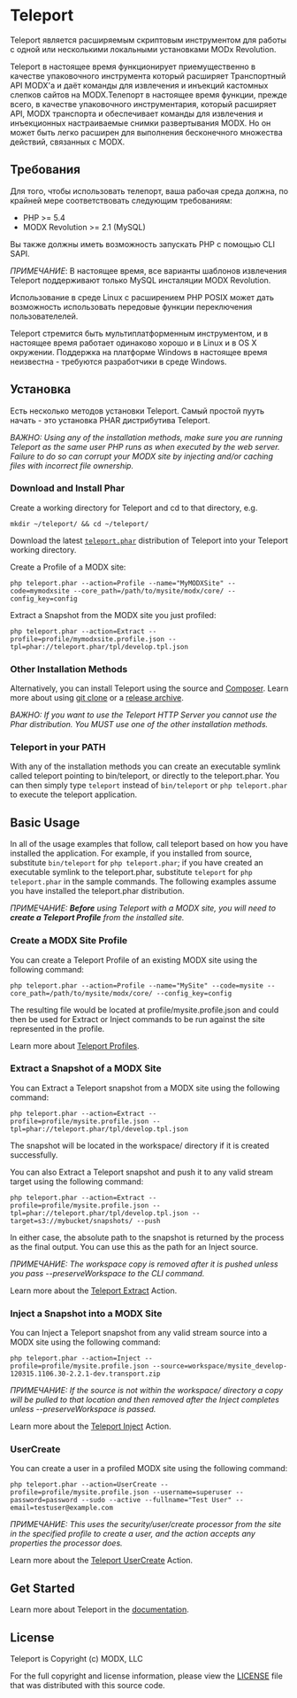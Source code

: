 # Teleport

Teleport является расширяемым скриптовым инструментом для работы с одной или несколькими локальными установками MODx Revolution.

Teleport в настоящее время функционирует приемущественно в качестве упаковочного инструмента который расширяет Транспортный API MODX'а и даёт команды для извлечения и инъекций кастомных слепков сайтов на MODX.Телепорт в настоящее время функции, прежде всего, в качестве упаковочного инструментария, который расширяет API, MODX транспорта и обеспечивает команды для извлечения и инъекционных настраиваемые снимки развертывания MODX. Но он может быть легко расширен для выполнения бесконечного множества действий, связанных с MODX.


## Требования

Для того, чтобы использовать телепорт, ваша рабочая среда должна, по крайней мере соответствовать следующим требованиям:

* PHP >= 5.4
* MODX Revolution >= 2.1 (MySQL)

Вы также должны иметь возможность запускать PHP с помощью CLI SAPI.

_ПРИМЕЧАНИЕ_: В настоящее время, все варианты шаблонов извлечения Teleport поддерживают только MySQL инсталяции MODX Revolution.

Использование в среде Linux с расширением PHP POSIX может дать возможность использовать передовые функции переключения пользователелей.

Teleport стремится быть мультиплатформенным инструментом, и в настоящее время работает одинаково хорошо и в Linux и в OS X окружении. Поддержка на платформе Windows в настоящее время неизвестна - требуются разработчики в среде Windows.


## Установка

Есть несколько методов установки Teleport. Самый простой пууть начать - это установка PHAR дистрибутива Teleport.

_ВАЖНО: Using any of the installation methods, make sure you are running Teleport as the same user PHP runs as when executed by the web server. Failure to do so can corrupt your MODX site by injecting and/or caching files with incorrect file ownership._

### Download and Install Phar

Create a working directory for Teleport and cd to that directory, e.g.

    mkdir ~/teleport/ && cd ~/teleport/

Download the latest [`teleport.phar`](http://modx.s3.amazonaws.com/releases/teleport/teleport.phar "teleport.phar") distribution of Teleport into your Teleport working directory.

Create a Profile of a MODX site:

    php teleport.phar --action=Profile --name="MyMODXSite" --code=mymodxsite --core_path=/path/to/mysite/modx/core/ --config_key=config

Extract a Snapshot from the MODX site you just profiled:

    php teleport.phar --action=Extract --profile=profile/mymodxsite.profile.json --tpl=phar://teleport.phar/tpl/develop.tpl.json


### Other Installation Methods

Alternatively, you can install Teleport using the source and [Composer](http://getcomposer.org/). Learn more about using [git clone](doc/install/git-clone.md) or a [release archive](doc/install/releases.md).

_ВАЖНО: If you want to use the Teleport HTTP Server you cannot use the Phar distribution. You MUST use one of the other installation methods._

### Teleport in your PATH

With any of the installation methods you can create an executable symlink called teleport pointing to bin/teleport, or directly to the teleport.phar. You can then simply type `teleport` instead of `bin/teleport` or `php teleport.phar` to execute the teleport application.


## Basic Usage

In all of the usage examples that follow, call teleport based on how you have installed the application. For example, if you installed from source, substitute `bin/teleport` for `php teleport.phar`; if you have created an executable symlink to the teleport.phar, substitute `teleport` for `php teleport.phar` in the sample commands. The following examples assume you have installed the teleport.phar distribution.

_ПРИМЕЧАНИЕ: **Before** using Teleport with a MODX site, you will need to **create a Teleport Profile** from the installed site._

### Create a MODX Site Profile

You can create a Teleport Profile of an existing MODX site using the following command:

    php teleport.phar --action=Profile --name="MySite" --code=mysite --core_path=/path/to/mysite/modx/core/ --config_key=config

The resulting file would be located at profile/mysite.profile.json and could then be used for Extract or Inject commands to be run against the site represented in the profile.

Learn more about [Teleport Profiles](doc/use/profile.md).

### Extract a Snapshot of a MODX Site

You can Extract a Teleport snapshot from a MODX site using the following command:

    php teleport.phar --action=Extract --profile=profile/mysite.profile.json --tpl=phar://teleport.phar/tpl/develop.tpl.json

The snapshot will be located in the workspace/ directory if it is created successfully.

You can also Extract a Teleport snapshot and push it to any valid stream target using the following command:

    php teleport.phar --action=Extract --profile=profile/mysite.profile.json --tpl=phar://teleport.phar/tpl/develop.tpl.json --target=s3://mybucket/snapshots/ --push

In either case, the absolute path to the snapshot is returned by the process as the final output. You can use this as the path for an Inject source.

_ПРИМЕЧАНИЕ: The workspace copy is removed after it is pushed unless you pass --preserveWorkspace to the CLI command._

Learn more about the [Teleport Extract](doc/use/extract.md) Action.

### Inject a Snapshot into a MODX Site

You can Inject a Teleport snapshot from any valid stream source into a MODX site using the following command:

    php teleport.phar --action=Inject --profile=profile/mysite.profile.json --source=workspace/mysite_develop-120315.1106.30-2.2.1-dev.transport.zip

_ПРИМЕЧАНИЕ: If the source is not within the workspace/ directory a copy will be pulled to that location and then removed after the Inject completes unless --preserveWorkspace is passed._

Learn more about the [Teleport Inject](doc/use/inject.md) Action.

### UserCreate

You can create a user in a profiled MODX site using the following command:

    php teleport.phar --action=UserCreate --profile=profile/mysite.profile.json --username=superuser --password=password --sudo --active --fullname="Test User" --email=testuser@example.com

_ПРИМЕЧАНИЕ: This uses the security/user/create processor from the site in the specified profile to create a user, and the action accepts any properties the processor does._

Learn more about the [Teleport UserCreate](doc/use/user-create.md) Action.


## Get Started

Learn more about Teleport in the [documentation](doc/index.md).

## License

Teleport is Copyright (c) MODX, LLC

For the full copyright and license information, please view the [LICENSE](./LICENSE "LICENSE") file that was distributed with this source code.
